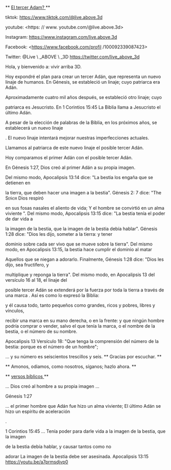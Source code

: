 ** <U> El tercer Adam? </u> **

tiktok: <https://www.tiktok.com/@live.above.3d>

youtube: <https: // www. youtube.com/@live.above.3d>

Instagram: <https://www.instagram.com/live.above.3d>

Facebook: <https://www.facebook.com/profil /100092339087423>

Twitter: @Live \ _ABOVE \ _3D <https://twitter.com/live_above_3d>

Hola, y bienvenido a: vivir arriba 3D.

Hoy expondré el plan para crear un tercer Adán, que representa un nuevo linaje de humanos.
En Génesis, se estableció un linaje; cuyo patriarca era Adán.

Aproximadamente cuatro mil años después, se estableció otro linaje; cuyo

patriarca es Jesucristo.
En 1 Corintios 15:45 La Biblia llama a Jesucristo el último Adán.

A pesar de la elección de palabras de la Biblia, en los próximos años, se establecerá un nuevo linaje

.
El nuevo linaje intentará mejorar nuestras imperfecciones actuales.

Llamamos al patriarca de este nuevo linaje el posible tercer Adán.

Hoy comparamos el primer Adán con el posible tercer Adán.

En Génesis 1:27, Dios creó al primer Adán a su propia imagen.

Del mismo modo, Apocalipsis 13:14 dice: "La bestia los engaña que se detienen en

la tierra, que deben hacer una imagen a la bestia".
Génesis 2: 7 dice: "The <span class =" SmallCaps "> Señor </span> Dios respiró

en sus fosas nasales el aliento de vida; Y el hombre se convirtió en un alma viviente ".
Del mismo modo, Apocalipsis 13:15 dice: "La bestia tenía el poder de dar vida a

la imagen de la bestia, que la imagen de la bestia debía hablar".
Génesis 1:28 dice: "Dios les dijo, someter a la tierra: y tener

dominio sobre cada ser vivo que se mueve sobre la tierra".
Del mismo modo, en Apocalipsis 13:15, la bestia hace cumplir el dominio al matar

Aquellos que se niegan a adorarlo.
Finalmente, Génesis 1:28 dice: "Dios les dijo, sea fructífero, y

multiplique y reponga la tierra".
Del mismo modo, en Apocalipsis 13 del versículo 16 al 18, el linaje del

posible tercer Adán se extenderá por la fuerza por toda la tierra a través de una marca
.
Así es como lo expresó la Biblia:

y él causa todo, tanto pequeños como grandes, ricos y pobres, libres y vínculos,

recibir una marca en su mano derecha, o en la frente:   y que ningún hombre podría comprar o vender, salvo el que tenía la marca, o el
nombre de la bestia, o el número de su nombre.

Apocalipsis 13 Versículo 18: "Que tenga la comprensión del número
de la bestia: porque es el número de un hombre";

... y su número es seiscientos trescillos y seis.
** Gracias por escuchar. **

** Amonos, odiamos, como nosotros, síganos; hazlo ahora. **

** <u> versos bíblicos </u> **

... Dios creó al hombre a su propia imagen ...

Génesis 1:27

... el primer hombre que Adán fue hizo un alma viviente; El último Adán se hizo un espíritu de aceleración

.

1 Corintios 15:45
... Tenía poder para darle vida a la imagen de la bestia, que la imagen

de la bestia debía hablar, y causar tantos como no

adorar La imagen de la bestia debe ser asesinada.
Apocalipsis 13:15
<https://youtu.be/a7prmsdjvp0>

